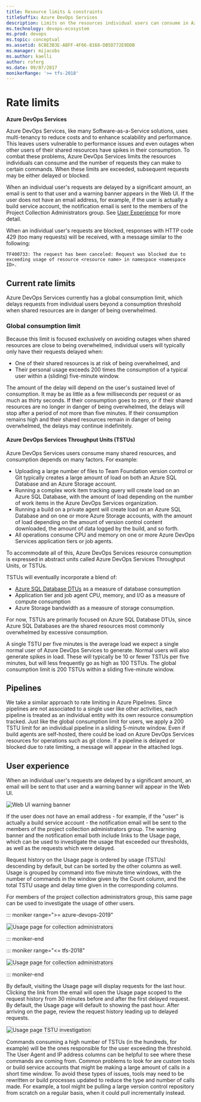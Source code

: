 ```yaml
---
title: Resource limits & constraints  
titleSuffix: Azure DevOps Services  
description: Limits on the resources individual users can consume in Azure DevOps Services, and the number of work item tracking requests they can make 
ms.technology: devops-ecosystem
ms.prod: devops
ms.topic: conceptual
ms.assetid: 6CBE3B3E-ABFF-4F66-8168-DB5D772E9DDB  
ms.manager: mijacobs
ms.author: kaelli
author: roferg
ms.date: 09/07/2017
monikerRange: '>= tfs-2018'
---
```


<!--- Supports FWLINK: https://go.microsoft.com/fwlink/?LinkId=692096 -->

# Rate limits  

**Azure DevOps Services**

Azure DevOps Services, like many Software-as-a-Service solutions, uses multi-tenancy to reduce costs and to enhance scalability and performance. This leaves users vulnerable to performance issues and even outages when other users of their shared resources have spikes in their consumption. To combat these problems, Azure DevOps Services limits the resources individuals can consume and the number of 
requests they can make to certain commands. When these limits are exceeded, subsequent requests may be either delayed or blocked.

When an individual user's requests are delayed by a significant amount, an email is sent to that user and a warning banner appears in the Web UI. If the user does not have an email address, 
for example, if the user is actually a build service account, the notification email is sent to the members of the Project Collection Administrators group. See 
[User Experience](#user-experience) for more detail.

When an individual user's requests are blocked, responses with HTTP code 429 (too many requests) will be received, with a message similar to the following:

```TF400733: The request has been canceled: Request was blocked due to exceeding usage of resource <resource name> in namespace <namespace ID>.```

## Current rate limits

Azure DevOps Services currently has a global consumption limit, which delays requests from individual users beyond a consumption threshold when shared resources are in danger of being overwhelmed.

### Global consumption limit

Because this limit is focused exclusively on avoiding outages when shared resources are close to being overwhelmed, individual users will typically only have their requests delayed when:

- One of their shared resources is at risk of being overwhelmed, and 
- Their personal usage exceeds 200 times the consumption of a typical user within a (sliding) five-minute window. 

The amount of the delay will depend on the user's sustained level of consumption. It may be as little as a few milliseconds per request or as much as thirty seconds. If their consumption goes to zero, or if their shared resources are no longer in danger of being overwhelmed, the delays will stop after a period of not more than five minutes. If their consumption remains high and their shared resources remain in danger of being overwhelmed, the delays may continue indefinitely.

#### Azure DevOps Services Throughput Units (TSTUs)  

Azure DevOps Services users consume many shared resources, and consumption depends on many factors. For example:

- Uploading a large number of files to Team Foundation version control or Git typically creates a large amount of load on both an Azure SQL Database and an Azure Storage account.
- Running a complex work item tracking query will create load on an Azure SQL Database, with the amount of load depending on the number of work items in the Azure DevOps Services organization. 
- Running a build on a private agent will create load on an Azure SQL Database and on one or more Azure Storage accounts, with the amount of load depending on the amount of version 
control content downloaded, the amount of data logged by the build, and so forth.
- All operations consume CPU and memory on one or more Azure DevOps Services application tiers or job agents.

To accommodate all of this, Azure DevOps Services resource consumption is expressed in abstract units called Azure DevOps Services Throughput Units, or TSTUs.  

TSTUs will eventually incorporate a blend of:

- [Azure SQL Database DTUs](https://azure.microsoft.com/documentation/articles/sql-database-service-tiers) as a measure of database consumption   
- Application tier and job agent CPU, memory, and I/O as a measure of compute consumption   
- Azure Storage bandwidth as a measure of storage consumption.  

For now, TSTUs are primarily focused on Azure SQL Database DTUs, since Azure SQL Databases are the shared resources most commonly overwhelmed by excessive consumption. 

A single TSTU per five minutes is the average load we expect a single normal user of Azure DevOps Services to generate. Normal users will also generate spikes in load. These will typically
be 10 or fewer TSTUs per five minutes, but will less frequently go as high as 100 TSTUs. The global consumption limit is 200 TSTUs within a sliding five-minute window.

## Pipelines

We take a similar approach to rate limiting in Azure Pipelines. Since pipelines are not associated to a single user like other activities, each pipeline is treated as an individual entity with its own resource consumption tracked. Just like the global consumption limit for users, we apply a 200 TSTU limit for an individual pipeline in a sliding 5-minute window. Even if build agents are self-hosted, there could be load on Azure DevOps Services resources for operations such as git clone. If a pipeline is delayed or blocked due to rate limiting, a message will appear in the attached logs.

<!---
### Work item tracking request limits
This limit restricts individual users to 5,000 work item tracking (WIT) commands per hour per organization. When this rate is exceeded, additional WIT commands will be blocked. When
the user falls back below this rate, the blocking will stop. It is important to note that the hour window is a sliding window.

To avoid disruption of existing applications, the following commands are temporarily added to an allow list:

- ```GetWorkItem```
- ```PageWorkitemsById```

To avoid hitting these limits, we recommend:

- Using the reporting APIs (Work item revisions and Work item links) instead of GetWorkItem and PageWorkitemsById.
- Saving work item changes in batches, rather than one at a time.
- Reducing the frequency of running applications which make many WIT requests.

As discussed above, we expect to add additional rate limits over time. And we always reserve the right to slow down or block usage which we believe to be abusive.  
--> 

## User experience

When an individual user's requests are delayed by a significant amount, an email will be sent to that user and a warning banner will appear in the Web UI.  

![Web UI warning banner](./media/rate-limits/web-ui-warning-banner.png)

If the user does not have an email address - for example, if the "user" is actually a build service account - the notification email will be sent to the members of the project collection 
administrators group. The warning banner and the notification email both include links to the Usage page, which can be used to investigate the usage that exceeded our thresholds, as well 
as the requests which were delayed.

Request history on the Usage page is ordered by usage (TSTUs) descending by default, but can be sorted by the other columns as well. Usage is grouped by command into five minute time windows,
with the number of commands in the window given by the Count column, and the total TSTU usage and delay time given in the corresponding columns. 

For members of the project collection administrators group, this same page can be used to investigate the usage of other users.

::: moniker range=">= azure-devops-2019"

   <img alt="Usage page for collection administrators" src="./media/rate-limits/usage-pca-newnav.png" style="border: 1px solid #CCCCCC" />

::: moniker-end

::: moniker range="<= tfs-2018"

   <img alt="Usage page for collection administrators" src="./media/rate-limits/usage-pca.png" style="border: 1px solid #CCCCCC" />

::: moniker-end

By default, visiting the Usage page will display requests for the last hour. Clicking the link from the email will open the Usage page scoped to the request history from 
30 minutes before and after the first delayed request. By default, the Usage page will default to showing the past hour. After arriving on the page, review the 
request history leading up to delayed requests.

<img alt="Usage page TSTU investigation" src="./media/rate-limits/usage-tstu.png" style="border: 1px solid #CCCCCC" />

Commands consuming a high number of TSTUs (in the hundreds, for example) will be the ones responsible for the user exceeding the threshold. The User Agent and IP address columns can be helpful to see where these commands 
are coming from. Common problems to look for are custom tools or build service accounts that might be making a large amount of calls in a short time window. To avoid these types of issues,
tools may need to be rewritten or build processes updated to reduce the type and number of calls made. For example, a tool might be pulling a large version control repository from scratch
on a regular basis, when it could pull incrementally instead. 
